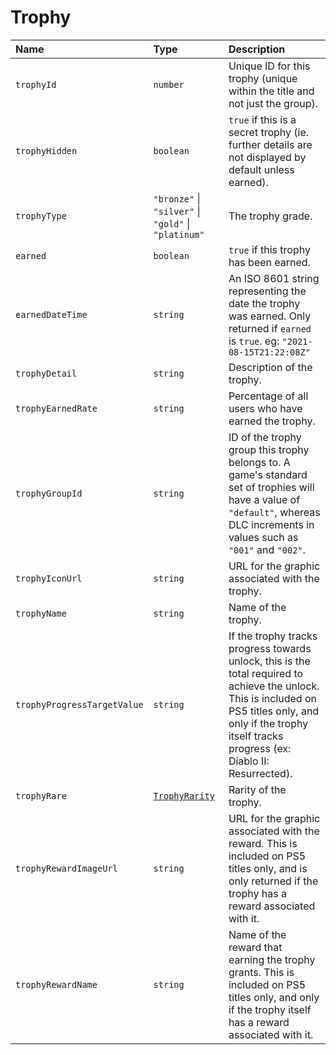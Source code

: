 # Trophy

| Name                        | Type                                                 | Description                                                                                                                                                                                                      |
| :-------------------------- | :--------------------------------------------------- | :--------------------------------------------------------------------------------------------------------------------------------------------------------------------------------------------------------------- |
| `trophyId`                  | `number`                                             | Unique ID for this trophy (unique within the title and not just the group).                                                                                                                                      |
| `trophyHidden`              | `boolean`                                            | `true` if this is a secret trophy (ie. further details are not displayed by default unless earned).                                                                                                              |
| `trophyType`                | `"bronze"` \| `"silver"` \| `"gold"` \| `"platinum"` | The trophy grade.                                                                                                                                                                                                |
| `earned`                    | `boolean`                                            | `true` if this trophy has been earned.                                                                                                                                                                           |
| `earnedDateTime`            | `string`                                             | An ISO 8601 string representing the date the trophy was earned. Only returned if `earned` is `true`. eg: `"2021-08-15T21:22:08Z"`                                                                                |
| `trophyDetail`              | `string`                                             | Description of the trophy.                                                                                                                                                                                       |
| `trophyEarnedRate`          | `string`                                             | Percentage of all users who have earned the trophy.                                                                                                                                                              |
| `trophyGroupId`             | `string`                                             | ID of the trophy group this trophy belongs to. A game's standard set of trophies will have a value of `"default"`, whereas DLC increments in values such as `"001"` and `"002"`.                                 |
| `trophyIconUrl`             | `string`                                             | URL for the graphic associated with the trophy.                                                                                                                                                                  |
| `trophyName`                | `string`                                             | Name of the trophy.                                                                                                                                                                                              |
| `trophyProgressTargetValue` | `string`                                             | If the trophy tracks progress towards unlock, this is the total required to achieve the unlock. This is included on PS5 titles only, and only if the trophy itself tracks progress (ex: Diablo II: Resurrected). |
| `trophyRare`                | [`TrophyRarity`](./trophy-rarity)                    | Rarity of the trophy.                                                                                                                                                                                            |
| `trophyRewardImageUrl`      | `string`                                             | URL for the graphic associated with the reward. This is included on PS5 titles only, and is only returned if the trophy has a reward associated with it.                                                         |
| `trophyRewardName`          | `string`                                             | Name of the reward that earning the trophy grants. This is included on PS5 titles only, and only if the trophy itself has a reward associated with it.                                                           |
